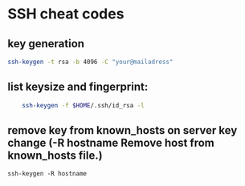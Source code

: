 
# SSH cheat codes

## key generation

```bash
ssh-keygen -t rsa -b 4096 -C "your@mailadress"
```

## list keysize and fingerprint:

```bash
    ssh-keygen -f $HOME/.ssh/id_rsa -l
```

## remove key from known_hosts on server key change (-R hostname Remove host from known_hosts file.)
    ssh-keygen -R hostname
